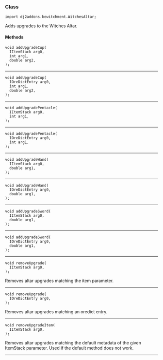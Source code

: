 
### Class

```zenscript
import dj2addons.bewitchment.WitchesAltar;
```

Adds upgrades to the Witches Altar.


#### Methods

```zenscript
void addUpgradeCup(
  IItemStack arg0,
  int arg1,       
  double arg2,    
);
```


---


```zenscript
void addUpgradeCup(
  IOreDictEntry arg0,
  int arg1,          
  double arg2,       
);
```


---


```zenscript
void addUpgradePentacle(
  IItemStack arg0,
  int arg1,       
);
```


---


```zenscript
void addUpgradePentacle(
  IOreDictEntry arg0,
  int arg1,          
);
```


---


```zenscript
void addUpgradeWand(
  IItemStack arg0,
  double arg1,    
);
```


---


```zenscript
void addUpgradeWand(
  IOreDictEntry arg0,
  double arg1,       
);
```


---


```zenscript
void addUpgradeSword(
  IItemStack arg0,
  double arg1,    
);
```


---


```zenscript
void addUpgradeSword(
  IOreDictEntry arg0,
  double arg1,       
);
```


---


```zenscript
void removeUpgrade(
  IItemStack arg0,
);
```

Removes altar upgrades matching the item parameter.

---


```zenscript
void removeUpgrade(
  IOreDictEntry arg0,
);
```

Removes altar upgrades matching an oredict entry.

---


```zenscript
void removeUpgradeItem(
  IItemStack arg0,
);
```

Removes altar upgrades matching the default metadata of the given ItemStack parameter. Used if the default method does not work.

---

